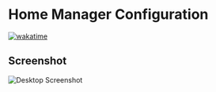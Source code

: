 # Home Manager Configuration

[![wakatime](https://wakatime.com/badge/user/d98bbc46-d96b-4611-b0b4-3956f04fcaa0/project/a54825ed-8235-4cef-a5a6-010ba8cf39f4.svg)](https://wakatime.com/badge/user/d98bbc46-d96b-4611-b0b4-3956f04fcaa0/project/a54825ed-8235-4cef-a5a6-010ba8cf39f4)

## Screenshot

![Desktop Screenshot](https://raw.githubusercontent.com/wiki/wyatt-avilla/home-manager/desktop_screenshot.png)
